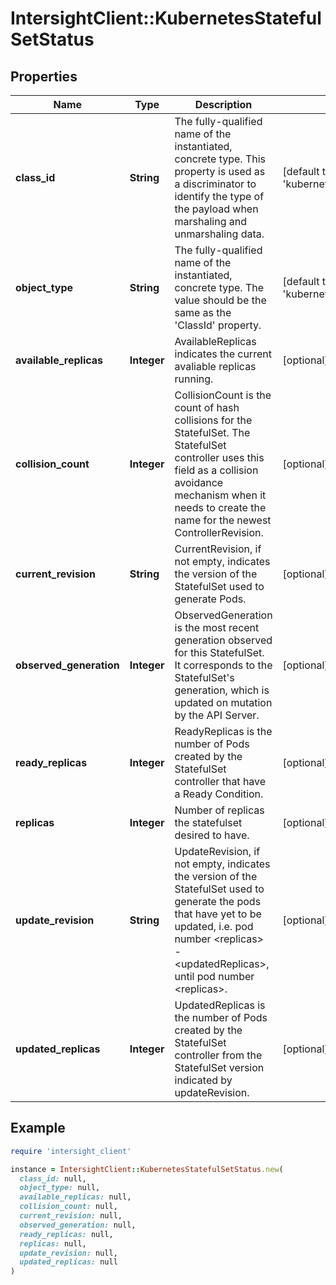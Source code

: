 # IntersightClient::KubernetesStatefulSetStatus

## Properties

| Name | Type | Description | Notes |
| ---- | ---- | ----------- | ----- |
| **class_id** | **String** | The fully-qualified name of the instantiated, concrete type. This property is used as a discriminator to identify the type of the payload when marshaling and unmarshaling data. | [default to &#39;kubernetes.StatefulSetStatus&#39;] |
| **object_type** | **String** | The fully-qualified name of the instantiated, concrete type. The value should be the same as the &#39;ClassId&#39; property. | [default to &#39;kubernetes.StatefulSetStatus&#39;] |
| **available_replicas** | **Integer** | AvailableReplicas indicates the current avaliable replicas running. | [optional][default to 0] |
| **collision_count** | **Integer** | CollisionCount is the count of hash collisions for the StatefulSet. The StatefulSet controller uses this field as a collision avoidance mechanism when it needs to create the name for the newest ControllerRevision. | [optional][default to 0] |
| **current_revision** | **String** | CurrentRevision, if not empty, indicates the version of the StatefulSet used to generate Pods. | [optional] |
| **observed_generation** | **Integer** | ObservedGeneration is the most recent generation observed for this StatefulSet. It corresponds to the StatefulSet&#39;s generation, which is updated on mutation by the API Server. | [optional][default to 0] |
| **ready_replicas** | **Integer** | ReadyReplicas is the number of Pods created by the StatefulSet controller that have a Ready Condition. | [optional][default to 0] |
| **replicas** | **Integer** | Number of replicas the statefulset desired to have. | [optional][default to 0] |
| **update_revision** | **String** | UpdateRevision, if not empty, indicates the version of the StatefulSet used to generate the pods that have yet to be updated, i.e. pod number &lt;replicas&gt; - &lt;updatedReplicas&gt;, until pod number &lt;replicas&gt;. | [optional] |
| **updated_replicas** | **Integer** | UpdatedReplicas is the number of Pods created by the StatefulSet controller from the StatefulSet version indicated by updateRevision. | [optional][default to 0] |

## Example

```ruby
require 'intersight_client'

instance = IntersightClient::KubernetesStatefulSetStatus.new(
  class_id: null,
  object_type: null,
  available_replicas: null,
  collision_count: null,
  current_revision: null,
  observed_generation: null,
  ready_replicas: null,
  replicas: null,
  update_revision: null,
  updated_replicas: null
)
```

